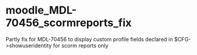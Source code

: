 # moodle_MDL-70456_scormreports_fix
Partly fix for MDL-70456 to display custom  profile fields declared in $CFG->showuseridentity for scorm reports only
